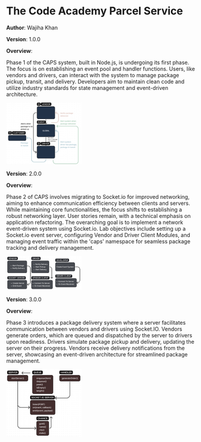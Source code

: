 # The Code Academy Parcel Service

**Author**: Wajiha Khan

**Version**: 1.0.0

**Overview**:

Phase 1 of the CAPS system, built in Node.js, is undergoing its first phase. The focus is on establishing an event pool and handler functions. Users, like vendors and drivers, can interact with the system to manage package pickup, transit, and delivery. Developers aim to maintain clean code and utilize industry standards for state management and event-driven architecture.

<img src="./UML-day1.png" alt="UML" width="200"/>

**Version**: 2.0.0

**Overview**:

Phase 2 of CAPS involves migrating to Socket.io for improved networking, aiming to enhance communication efficiency between clients and servers. While maintaining core functionalities, the focus shifts to establishing a robust networking layer. User stories remain, with a technical emphasis on application refactoring. The overarching goal is to implement a network event-driven system using Socket.io. Lab objectives include setting up a Socket.io event server, configuring Vendor and Driver Client Modules, and managing event traffic within the 'caps' namespace for seamless package tracking and delivery management.

<img src="./UML-day2.png" alt="UML" width="200"/>

**Version**: 3.0.0

**Overview**:

Phase 3 introduces a package delivery system where a server facilitates communication between vendors and drivers using Socket.IO. Vendors generate orders, which are queued and dispatched by the server to drivers upon readiness. Drivers simulate package pickup and delivery, updating the server on their progress. Vendors receive delivery notifications from the server, showcasing an event-driven architecture for streamlined package management.

<img src="./UML-day3.png" alt="UML" width="200"/>